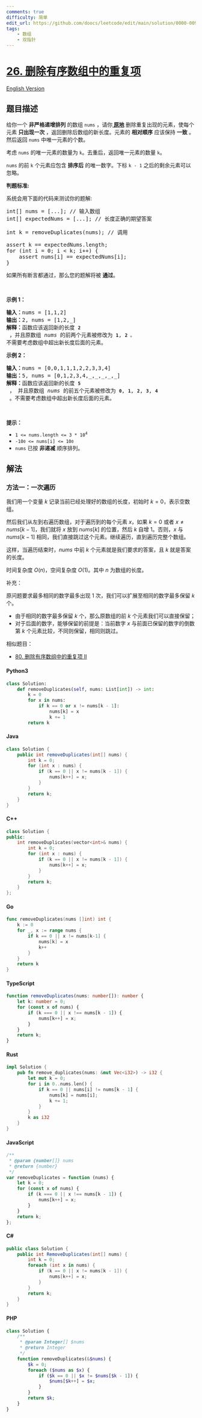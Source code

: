 ```yaml
---
comments: true
difficulty: 简单
edit_url: https://github.com/doocs/leetcode/edit/main/solution/0000-0099/0026.Remove%20Duplicates%20from%20Sorted%20Array/README.md
tags:
    - 数组
    - 双指针
---
```


<!-- problem:start -->

# [26. 删除有序数组中的重复项](https://leetcode.cn/problems/remove-duplicates-from-sorted-array)

[English Version](/solution/0000-0099/0026.Remove%20Duplicates%20from%20Sorted%20Array/README_EN.md)

## 题目描述

<!-- description:start -->

<p>给你一个 <strong>非严格递增排列</strong> 的数组 <code>nums</code> ，请你<strong><a href="http://baike.baidu.com/item/%E5%8E%9F%E5%9C%B0%E7%AE%97%E6%B3%95" target="_blank"> 原地</a></strong> 删除重复出现的元素，使每个元素 <strong>只出现一次</strong> ，返回删除后数组的新长度。元素的 <strong>相对顺序</strong> 应该保持 <strong>一致</strong> 。然后返回 <code>nums</code> 中唯一元素的个数。</p>

<p>考虑 <code>nums</code> 的唯一元素的数量为 <code>k</code>。去重后，返回唯一元素的数量 <code>k</code>。</p>

<p><code>nums</code> 的前 <code>k</code> 个元素应包含 <strong>排序后</strong> 的唯一数字。下标&nbsp;<code>k - 1</code> 之后的剩余元素可以忽略。</p>

<p><strong>判题标准:</strong></p>

<p>系统会用下面的代码来测试你的题解:</p>

<pre>
int[] nums = [...]; // 输入数组
int[] expectedNums = [...]; // 长度正确的期望答案

int k = removeDuplicates(nums); // 调用

assert k == expectedNums.length;
for (int i = 0; i &lt; k; i++) {
    assert nums[i] == expectedNums[i];
}</pre>

<p>如果所有断言都通过，那么您的题解将被 <strong>通过</strong>。</p>

<p>&nbsp;</p>

<p><strong class="example">示例 1：</strong></p>

<pre>
<strong>输入：</strong>nums = [1,1,2]
<strong>输出：</strong>2, nums = [1,2,_]
<strong>解释：</strong>函数应该返回新的长度 <strong><code>2</code></strong> ，并且原数组 <em>nums </em>的前两个元素被修改为 <strong><code>1</code></strong>, <strong><code>2 </code></strong><code>。</code>不需要考虑数组中超出新长度后面的元素。
</pre>

<p><strong class="example">示例 2：</strong></p>

<pre>
<strong>输入：</strong>nums = [0,0,1,1,1,2,2,3,3,4]
<strong>输出：</strong>5, nums = [0,1,2,3,4,_,_,_,_,_]
<strong>解释：</strong>函数应该返回新的长度 <strong><code>5</code></strong> ， 并且原数组 <em>nums </em>的前五个元素被修改为 <strong><code>0</code></strong>, <strong><code>1</code></strong>, <strong><code>2</code></strong>, <strong><code>3</code></strong>, <strong><code>4</code></strong> 。不需要考虑数组中超出新长度后面的元素。
</pre>

<p>&nbsp;</p>

<p><strong>提示：</strong></p>

<ul>
	<li><code>1 &lt;= nums.length &lt;= 3 * 10<sup>4</sup></code></li>
	<li><code>-10<font size="1">0</font>&nbsp;&lt;= nums[i] &lt;= 10<font size="1">0</font></code></li>
	<li><code>nums</code> 已按 <strong>非递减</strong>&nbsp;顺序排列。</li>
</ul>

<!-- description:end -->

## 解法

<!-- solution:start -->

### 方法一：一次遍历

我们用一个变量 $k$ 记录当前已经处理好的数组的长度，初始时 $k=0$，表示空数组。

然后我们从左到右遍历数组，对于遍历到的每个元素 $x$，如果 $k=0$ 或者 $x \neq nums[k-1]$，我们就将 $x$ 放到 $nums[k]$ 的位置，然后 $k$ 自增 $1$。否则，$x$ 与 $nums[k-1]$ 相同，我们直接跳过这个元素。继续遍历，直到遍历完整个数组。

这样，当遍历结束时，$nums$ 中前 $k$ 个元素就是我们要求的答案，且 $k$ 就是答案的长度。

时间复杂度 $O(n)$，空间复杂度 $O(1)$。其中 $n$ 为数组的长度。

补充：

原问题要求最多相同的数字最多出现 $1$ 次，我们可以扩展至相同的数字最多保留 $k$ 个。

-   由于相同的数字最多保留 $k$ 个，那么原数组的前 $k$ 个元素我们可以直接保留；
-   对于后面的数字，能够保留的前提是：当前数字 $x$ 与前面已保留的数字的倒数第 $k$ 个元素比较，不同则保留，相同则跳过。

相似题目：

-   [80. 删除有序数组中的重复项 II](https://github.com/doocs/leetcode/blob/main/solution/0000-0099/0080.Remove%20Duplicates%20from%20Sorted%20Array%20II/README.md)

<!-- tabs:start -->

#### Python3

```python
class Solution:
    def removeDuplicates(self, nums: List[int]) -> int:
        k = 0
        for x in nums:
            if k == 0 or x != nums[k - 1]:
                nums[k] = x
                k += 1
        return k
```

#### Java

```java
class Solution {
    public int removeDuplicates(int[] nums) {
        int k = 0;
        for (int x : nums) {
            if (k == 0 || x != nums[k - 1]) {
                nums[k++] = x;
            }
        }
        return k;
    }
}
```

#### C++

```cpp
class Solution {
public:
    int removeDuplicates(vector<int>& nums) {
        int k = 0;
        for (int x : nums) {
            if (k == 0 || x != nums[k - 1]) {
                nums[k++] = x;
            }
        }
        return k;
    }
};
```

#### Go

```go
func removeDuplicates(nums []int) int {
	k := 0
	for _, x := range nums {
		if k == 0 || x != nums[k-1] {
			nums[k] = x
			k++
		}
	}
	return k
}
```

#### TypeScript

```ts
function removeDuplicates(nums: number[]): number {
    let k: number = 0;
    for (const x of nums) {
        if (k === 0 || x !== nums[k - 1]) {
            nums[k++] = x;
        }
    }
    return k;
}
```

#### Rust

```rust
impl Solution {
    pub fn remove_duplicates(nums: &mut Vec<i32>) -> i32 {
        let mut k = 0;
        for i in 0..nums.len() {
            if k == 0 || nums[i] != nums[k - 1] {
                nums[k] = nums[i];
                k += 1;
            }
        }
        k as i32
    }
}
```

#### JavaScript

```js
/**
 * @param {number[]} nums
 * @return {number}
 */
var removeDuplicates = function (nums) {
    let k = 0;
    for (const x of nums) {
        if (k === 0 || x !== nums[k - 1]) {
            nums[k++] = x;
        }
    }
    return k;
};
```

#### C#

```cs
public class Solution {
    public int RemoveDuplicates(int[] nums) {
        int k = 0;
        foreach (int x in nums) {
            if (k == 0 || x != nums[k - 1]) {
                nums[k++] = x;
            }
        }
        return k;
    }
}
```

#### PHP

```php
class Solution {
    /**
     * @param Integer[] $nums
     * @return Integer
     */
    function removeDuplicates(&$nums) {
        $k = 0;
        foreach ($nums as $x) {
            if ($k == 0 || $x != $nums[$k - 1]) {
                $nums[$k++] = $x;
            }
        }
        return $k;
    }
}
```

<!-- tabs:end -->

<!-- solution:end -->

<!-- problem:end -->
